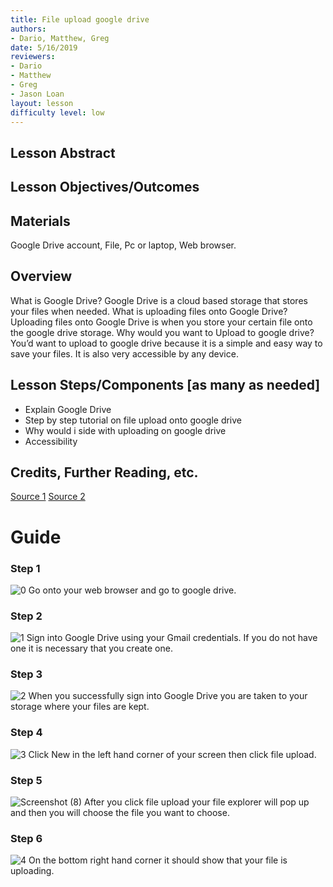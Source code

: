 ```yaml
---
title: File upload google drive
authors:
- Dario, Matthew, Greg
date: 5/16/2019
reviewers:
- Dario
- Matthew
- Greg 
- Jason Loan
layout: lesson
difficulty level: low 
--- 
```


## Lesson Abstract

## Lesson Objectives/Outcomes

## Materials
Google Drive account,
File, 
Pc or laptop,
Web browser. 


## Overview
What is Google Drive? Google Drive is a cloud based storage that stores your files when needed.
What is uploading files onto Google Drive? Uploading files onto Google Drive is when you store your certain file onto the google drive storage.
Why would you want to Upload to google drive? You’d want to upload to google drive because it is a simple and easy way to save your files. It is also very accessible by any device. 

## Lesson Steps/Components [as many as needed]
* Explain Google Drive 
* Step by step tutorial on file upload onto google drive
* Why would i side with uploading on google drive
* Accessibility
## Credits, Further Reading, etc.

[Source 1](https://www.cloudwards.net/how-does-google-drive-work/) 
[Source 2](https://support.google.com/drive/answer/2424368?co=GENIE.Platform%3DDesktop&hl=en)

# Guide
### Step 1 
![0](https://user-images.githubusercontent.com/49493021/58118377-85775c80-7bb5-11e9-87eb-02be580f7ed5.png)
Go onto your web browser and go to google drive.
### Step 2 
![1](https://user-images.githubusercontent.com/49493021/58194667-03516b80-7c7b-11e9-97aa-8e4448d640b2.png)
Sign into Google Drive using your Gmail credentials. If you do not have one it is necessary that you create one.
### Step 3 
![2](https://user-images.githubusercontent.com/49493021/58194921-ad30f800-7c7b-11e9-8c98-53487ffe0a9a.png) 
When you successfully sign into Google Drive you are taken to your storage where your files are kept.
### Step 4
![3](https://user-images.githubusercontent.com/49493021/58195483-e7e76000-7c7c-11e9-9914-9d103e28f98c.png)
Click New in the left hand corner of your screen then click file upload.
### Step 5
![Screenshot (8)](https://user-images.githubusercontent.com/49493021/58195972-17e33300-7c7e-11e9-8c69-9dd1aaf1e07d.png)
After you click file upload your file explorer will pop up and then you will choose the file you want to choose.
### Step 6
![4](https://user-images.githubusercontent.com/49493021/58195764-91c6ec80-7c7d-11e9-8622-09e266fd1ea1.png)
On the bottom right hand corner it should show that your file is uploading.


